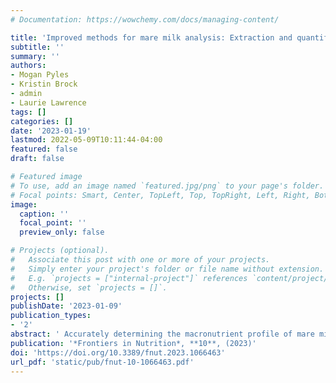 ```yaml
---
# Documentation: https://wowchemy.com/docs/managing-content/

title: 'Improved methods for mare milk analysis: Extraction and quantification of mare milk carbohydrates and assessment of FTIR-based macronutrient quantification'
subtitle: ''
summary: ''
authors:
- Mogan Pyles
- Kristin Brock
- admin
- Laurie Lawrence
tags: []
categories: []
date: '2023-01-19'
lastmod: 2022-05-09T10:11:44-04:00
featured: false
draft: false

# Featured image
# To use, add an image named `featured.jpg/png` to your page's folder.
# Focal points: Smart, Center, TopLeft, Top, TopRight, Left, Right, BottomLeft, Bottom, BottomRight.
image:
  caption: ''
  focal_point: ''
  preview_only: false

# Projects (optional).
#   Associate this post with one or more of your projects.
#   Simply enter your project's folder or file name without extension.
#   E.g. `projects = ["internal-project"]` references `content/project/deep-learning/index.md`.
#   Otherwise, set `projects = []`.
projects: []
publishDate: '2023-01-09'
publication_types:
- '2'
abstract: ' Accurately determining the macronutrient profile of mare milk is a precursor to studying how milk composition affects foals’ growth and development. This study optimized and validated an extraction and quantification method for mare milk oligosaccharides, which make up a portion of the carbohydrate fraction of mare milk. Mare milk was extracted with chloroform and methanol, and oligosaccharides were selectively isolated from the carbohydrate fraction using porous-graphitized carbon solid-phase-extraction (SPE). Good recovery rates for milk oligosaccharides (between 70 and 100%) were achieved with the optimized method. This study also compared the use of Fourier-Transform infrared (FTIR) spectroscopy versus wet chemistry quantification methods for protein, fat, and lactose. The FTIR method produced statistically equivalent protein contents to the wet chemistry method, along with substantial savings in both analyst time and consumable consumption. FTIR analysis slightly underestimated the fat content of mare milk relative to the official wet chemistry method, with the difference between the methods increasing at higher fat contents. FTIR also overestimated the lactose content of mare milk and appeared to generate “lactose” values that included the milk oligosaccharides and thus represented the total carbohydrate (lactose and milk oligosaccharides) content of mare milk.'
publication: '*Frontiers in Nutrition*, **10**, (2023)'
doi: 'https://doi.org/10.3389/fnut.2023.1066463'
url_pdf: 'static/pub/fnut-10-1066463.pdf'
---
```

